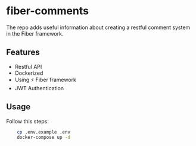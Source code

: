 # fiber-comments
The repo adds useful information about creating a restful comment system in the Fiber framework.

## Features
- Restful API
- Dockerized
- Using ⚡️ Fiber framework
- JWT Authentication

## Usage
Follow this steps:
```bash
    cp .env.example .env
    docker-compose up -d
```
